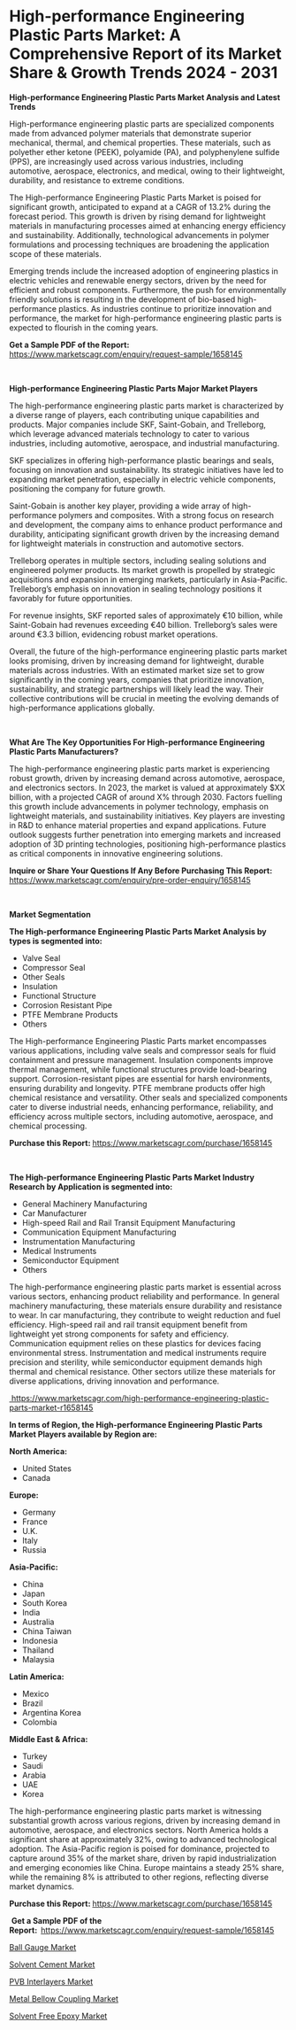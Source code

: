 <p><h1>High-performance Engineering Plastic Parts Market: A Comprehensive Report of its Market Share & Growth Trends 2024 - 2031</h1></p><p><strong>High-performance Engineering Plastic Parts Market Analysis and Latest Trends</strong></p>
<p><p>High-performance engineering plastic parts are specialized components made from advanced polymer materials that demonstrate superior mechanical, thermal, and chemical properties. These materials, such as polyether ether ketone (PEEK), polyamide (PA), and polyphenylene sulfide (PPS), are increasingly used across various industries, including automotive, aerospace, electronics, and medical, owing to their lightweight, durability, and resistance to extreme conditions.</p><p>The High-performance Engineering Plastic Parts Market is poised for significant growth, anticipated to expand at a CAGR of 13.2% during the forecast period. This growth is driven by rising demand for lightweight materials in manufacturing processes aimed at enhancing energy efficiency and sustainability. Additionally, technological advancements in polymer formulations and processing techniques are broadening the application scope of these materials.</p><p>Emerging trends include the increased adoption of engineering plastics in electric vehicles and renewable energy sectors, driven by the need for efficient and robust components. Furthermore, the push for environmentally friendly solutions is resulting in the development of bio-based high-performance plastics. As industries continue to prioritize innovation and performance, the market for high-performance engineering plastic parts is expected to flourish in the coming years.</p></p>
<p><strong>Get a Sample PDF of the Report:&nbsp;</strong> <a href="https://www.marketscagr.com/enquiry/request-sample/1658145?utm_campaign=1128&utm_medium=2&utm_source=Github&utm_content=ia&utm_term=28092024&utm_id=high-performance-engineering-plastic-parts">https://www.marketscagr.com/enquiry/request-sample/1658145</a></p>
<p>&nbsp;</p>
<p><strong>High-performance Engineering Plastic Parts Major Market Players</strong></p>
<p><p>The high-performance engineering plastic parts market is characterized by a diverse range of players, each contributing unique capabilities and products. Major companies include SKF, Saint-Gobain, and Trelleborg, which leverage advanced materials technology to cater to various industries, including automotive, aerospace, and industrial manufacturing.</p><p>SKF specializes in offering high-performance plastic bearings and seals, focusing on innovation and sustainability. Its strategic initiatives have led to expanding market penetration, especially in electric vehicle components, positioning the company for future growth.</p><p>Saint-Gobain is another key player, providing a wide array of high-performance polymers and composites. With a strong focus on research and development, the company aims to enhance product performance and durability, anticipating significant growth driven by the increasing demand for lightweight materials in construction and automotive sectors.</p><p>Trelleborg operates in multiple sectors, including sealing solutions and engineered polymer products. Its market growth is propelled by strategic acquisitions and expansion in emerging markets, particularly in Asia-Pacific. Trelleborg’s emphasis on innovation in sealing technology positions it favorably for future opportunities.</p><p>For revenue insights, SKF reported sales of approximately €10 billion, while Saint-Gobain had revenues exceeding €40 billion. Trelleborg’s sales were around €3.3 billion, evidencing robust market operations.</p><p>Overall, the future of the high-performance engineering plastic parts market looks promising, driven by increasing demand for lightweight, durable materials across industries. With an estimated market size set to grow significantly in the coming years, companies that prioritize innovation, sustainability, and strategic partnerships will likely lead the way. Their collective contributions will be crucial in meeting the evolving demands of high-performance applications globally.</p></p>
<p>&nbsp;</p>
<p><strong>What Are The Key Opportunities For High-performance Engineering Plastic Parts Manufacturers?</strong></p>
<p><p>The high-performance engineering plastic parts market is experiencing robust growth, driven by increasing demand across automotive, aerospace, and electronics sectors. In 2023, the market is valued at approximately $XX billion, with a projected CAGR of around X% through 2030. Factors fuelling this growth include advancements in polymer technology, emphasis on lightweight materials, and sustainability initiatives. Key players are investing in R&D to enhance material properties and expand applications. Future outlook suggests further penetration into emerging markets and increased adoption of 3D printing technologies, positioning high-performance plastics as critical components in innovative engineering solutions.</p></p>
<p><strong>Inquire or Share Your Questions If Any Before Purchasing This Report:</strong> <a href="https://www.marketscagr.com/enquiry/pre-order-enquiry/1658145?utm_campaign=1128&utm_medium=2&utm_source=Github&utm_content=ia&utm_term=28092024&utm_id=high-performance-engineering-plastic-parts">https://www.marketscagr.com/enquiry/pre-order-enquiry/1658145</a></p>
<p>&nbsp;</p>
<p><strong>Market Segmentation</strong></p>
<p><strong>The High-performance Engineering Plastic Parts Market Analysis by types is segmented into:</strong></p>
<p><ul><li>Valve Seal</li><li>Compressor Seal</li><li>Other Seals</li><li>Insulation</li><li>Functional Structure</li><li>Corrosion Resistant Pipe</li><li>PTFE Membrane Products</li><li>Others</li></ul></p>
<p><p>The High-performance Engineering Plastic Parts market encompasses various applications, including valve seals and compressor seals for fluid containment and pressure management. Insulation components improve thermal management, while functional structures provide load-bearing support. Corrosion-resistant pipes are essential for harsh environments, ensuring durability and longevity. PTFE membrane products offer high chemical resistance and versatility. Other seals and specialized components cater to diverse industrial needs, enhancing performance, reliability, and efficiency across multiple sectors, including automotive, aerospace, and chemical processing.</p></p>
<p><strong>Purchase this Report:&nbsp;</strong><a href="https://www.marketscagr.com/purchase/1658145?utm_campaign=1128&utm_medium=2&utm_source=Github&utm_content=ia&utm_term=28092024&utm_id=high-performance-engineering-plastic-parts">https://www.marketscagr.com/purchase/1658145</a></p>
<p>&nbsp;</p>
<p><strong>The High-performance Engineering Plastic Parts Market Industry Research by Application is segmented into:</strong></p>
<p><ul><li>General Machinery Manufacturing</li><li>Car Manufacturer</li><li>High-speed Rail and Rail Transit Equipment Manufacturing</li><li>Communication Equipment Manufacturing</li><li>Instrumentation Manufacturing</li><li>Medical Instruments</li><li>Semiconductor Equipment</li><li>Others</li></ul></p>
<p><p>The high-performance engineering plastic parts market is essential across various sectors, enhancing product reliability and performance. In general machinery manufacturing, these materials ensure durability and resistance to wear. In car manufacturing, they contribute to weight reduction and fuel efficiency. High-speed rail and rail transit equipment benefit from lightweight yet strong components for safety and efficiency. Communication equipment relies on these plastics for devices facing environmental stress. Instrumentation and medical instruments require precision and sterility, while semiconductor equipment demands high thermal and chemical resistance. Other sectors utilize these materials for diverse applications, driving innovation and performance.</p></p>
<p><a href="https://www.marketscagr.com/high-performance-engineering-plastic-parts-market-r1658145?utm_campaign=1128&utm_medium=2&utm_source=Github&utm_content=ia&utm_term=28092024&utm_id=high-performance-engineering-plastic-parts">&nbsp;https://www.marketscagr.com/high-performance-engineering-plastic-parts-market-r1658145</a></p>
<p><strong>In terms of Region, the High-performance Engineering Plastic Parts Market Players available by Region are:</strong></p>
<p>
    <p> <strong> North America: </strong>
        <ul>
            <li>United States</li>
            <li>Canada</li>
        </ul>
        </p> 
    <p> <strong> Europe: </strong>
        <ul>
            <li>Germany</li>
            <li>France</li>
            <li>U.K.</li>
            <li>Italy</li>
            <li>Russia</li>
        </ul>
        </p> 
    <p> <strong> Asia-Pacific: </strong>
        <ul>
            <li>China</li>
            <li>Japan</li>
            <li>South Korea</li>
            <li>India</li>
            <li>Australia</li>
            <li>China Taiwan</li>
            <li>Indonesia</li>
            <li>Thailand</li>
            <li>Malaysia</li>
        </ul>
        </p> 
    <p> <strong> Latin America: </strong>
        <ul>
            <li>Mexico</li>
            <li>Brazil</li>
            <li>Argentina Korea</li>
            <li>Colombia</li>
        </ul>
        </p> 
    <p> <strong> Middle East & Africa: </strong>
        <ul>
            <li>Turkey</li>
            <li>Saudi</li>
            <li>Arabia</li>
            <li>UAE</li>
            <li>Korea</li>
        </ul>
    </p>
    </p>
<p><p>The high-performance engineering plastic parts market is witnessing substantial growth across various regions, driven by increasing demand in automotive, aerospace, and electronics sectors. North America holds a significant share at approximately 32%, owing to advanced technological adoption. The Asia-Pacific region is poised for dominance, projected to capture around 35% of the market share, driven by rapid industrialization and emerging economies like China. Europe maintains a steady 25% share, while the remaining 8% is attributed to other regions, reflecting diverse market dynamics.</p></p>
<p><strong>Purchase this Report: </strong><a href="https://www.marketscagr.com/purchase/1658145?utm_campaign=1128&utm_medium=2&utm_source=Github&utm_content=ia&utm_term=28092024&utm_id=high-performance-engineering-plastic-parts">https://www.marketscagr.com/purchase/1658145</a></p>
<p>&nbsp;<strong>Get a Sample PDF of the Report:&nbsp;&nbsp;</strong><a href="https://www.marketscagr.com/enquiry/request-sample/1658145?utm_campaign=1128&utm_medium=2&utm_source=Github&utm_content=ia&utm_term=28092024&utm_id=high-performance-engineering-plastic-parts">https://www.marketscagr.com/enquiry/request-sample/1658145</a></p>
<p><strong></strong></p>
<p><p><a href="https://issuu.com/reportprime-2/docs/ball-gauge-market-size-2030.pptx_84b876cab7a1d6?utm_campaign=1128&utm_medium=2&utm_source=Github&utm_content=ia&utm_term=28092024&utm_id=high-performance-engineering-plastic-parts">Ball Gauge Market</a></p><p><a href="https://www.linkedin.com/pulse/global-solvent-cement-market-opportunities-challenges2024-xidxe?trackingId=xPXBjpb3T%2FGZSvKXYi3ynA%3D%3D&utm_campaign=1128&utm_medium=2&utm_source=Github&utm_content=ia&utm_term=28092024&utm_id=high-performance-engineering-plastic-parts">Solvent Cement Market</a></p><p><a href="https://www.linkedin.com/pulse/pvb-interlayers-market-growth-outlo-the-market-fynd-lfyic?trackingId=4SkmD%2FZMTWut1up5wcsPMA%3D%3D&utm_campaign=1128&utm_medium=2&utm_source=Github&utm_content=ia&utm_term=28092024&utm_id=high-performance-engineering-plastic-parts">PVB Interlayers Market</a></p><p><a href="https://issuu.com/reportprime-2/docs/metal-bellow-coupling-market-size-2_b361fccec06d0f?utm_campaign=1128&utm_medium=2&utm_source=Github&utm_content=ia&utm_term=28092024&utm_id=high-performance-engineering-plastic-parts">Metal Bellow Coupling Market</a></p><p><a href="https://www.linkedin.com/pulse/solvent-free-epoxy-industry-analysis-report-its-market-size-share-kuoaf?trackingId=ie1%2Fv6KOTcOIXaOgwpFYYQ%3D%3D&utm_campaign=1128&utm_medium=2&utm_source=Github&utm_content=ia&utm_term=28092024&utm_id=high-performance-engineering-plastic-parts">Solvent Free Epoxy Market</a></p></p>